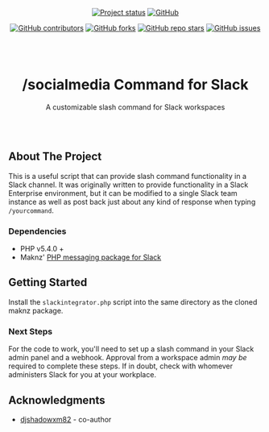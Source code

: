 <div id="top"></div>
<div align="center">

<a href="#"><img alt="Project status" src="https://img.shields.io/badge/Status-Active-blue?style=for-the-badge"></a>
<a href="https://github.com/Falc0n2k/socialmedia-slack-command/blob/main/LICENSE.txt"><img alt="GitHub" src="https://img.shields.io/github/license/falc0n2k/socialmedia-slack-command?style=for-the-badge"></a>

<a href="https://github.com/Falc0n2k/socialmedia-slack-command/graphs/contributors"><img alt="GitHub contributors" src="https://img.shields.io/github/contributors/falc0n2k/socialmedia-slack-command?style=for-the-badge"></a>
<a href="https://github.com/Falc0n2k/socialmedia-slack-command/network/members"><img alt="GitHub forks" src="https://img.shields.io/github/forks/falc0n2k/socialmedia-slack-command?style=for-the-badge"></a>
<a href="#"><img alt="GitHub repo stars" src="https://img.shields.io/github/stars/falc0n2k/socialmedia-slack-command?style=for-the-badge"></a>
<a href="https://github.com/Falc0n2k/socialmedia-slack-command/issues"><img alt="GitHub issues" src="https://img.shields.io/github/issues-raw/falc0n2k/socialmedia-slack-command?style=for-the-badge"></a>
</div>

<br/>
<br/>

<h1 align="center">/socialmedia Command for Slack</h1>
<p align="center">A customizable slash command for Slack workspaces</p>
</div>

<br/>
<br/>

<!-- ABOUT THE PROJECT -->
## About The Project

This is a useful script that can provide slash command functionality in a Slack channel. It was originally written to provide functionality in a Slack Enterprise environment, but it can be modified to a single Slack team instance as well as post back just about any kind of response when typing `/yourcommand`.

### Dependencies

* PHP v5.4.0 + 
* Maknz' [PHP messaging package for Slack](https://packagist.org/packages/maknz/slack)


<!-- GETTING STARTED -->
## Getting Started

Install the `slackintegrator.php` script into the same directory as the cloned maknz package.

### Next Steps

For the code to work, you'll need to set up a slash command in your Slack admin panel and a webhook. Approval from a workspace admin _may be_ required to complete these steps. If in doubt, check with whomever administers Slack for you at your workplace.

<!-- ACKNOWLEDGMENTS -->
## Acknowledgments

* [djshadowxm82](https://github.com/djshadowxm82) - co-author

